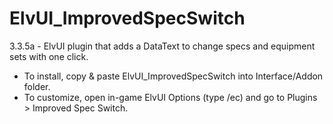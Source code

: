 # ElvUI_ImprovedSpecSwitch
3.3.5a - ElvUI plugin that adds a DataText to change specs and equipment sets with one click.

- To install, copy & paste ElvUI_ImprovedSpecSwitch into Interface/Addon folder.
- To customize, open in-game ElvUI Options (type /ec) and go to Plugins > Improved Spec Switch.
